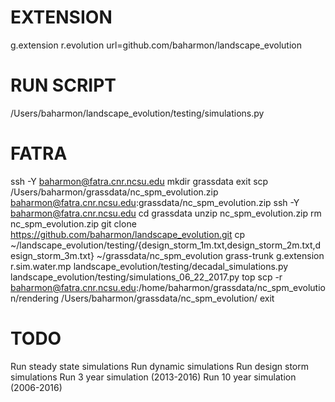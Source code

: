 # EXTENSION
g.extension r.evolution url=github.com/baharmon/landscape_evolution

# RUN SCRIPT
/Users/baharmon/landscape_evolution/testing/simulations.py

# FATRA
ssh -Y baharmon@fatra.cnr.ncsu.edu
mkdir grassdata
exit
scp /Users/baharmon/grassdata/nc_spm_evolution.zip baharmon@fatra.cnr.ncsu.edu:grassdata/nc_spm_evolution.zip
ssh -Y baharmon@fatra.cnr.ncsu.edu
cd grassdata
unzip nc_spm_evolution.zip
rm nc_spm_evolution.zip
git clone https://github.com/baharmon/landscape_evolution.git
cp ~/landscape_evolution/testing/{design_storm_1m.txt,design_storm_2m.txt,design_storm_3m.txt} ~/grassdata/nc_spm_evolution
grass-trunk
g.extension r.sim.water.mp
landscape_evolution/testing/decadal_simulations.py
landscape_evolution/testing/simulations_06_22_2017.py
top
scp -r baharmon@fatra.cnr.ncsu.edu:/home/baharmon/grassdata/nc_spm_evolution/rendering /Users/baharmon/grassdata/nc_spm_evolution/
exit

# TODO
Run steady state simulations
Run dynamic simulations
Run design storm simulations
Run 3 year simulation (2013-2016)
Run 10 year simulation (2006-2016)
